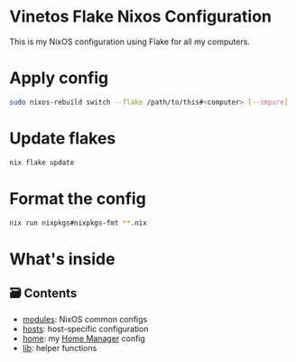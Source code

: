 # Vinetos Flake Nixos Configuration
This is my NixOS configuration using Flake for all my computers.

# Apply config
```sh
sudo nixos-rebuild switch --flake /path/to/this#<computer> [--impure]
```

# Update flakes
```sh
nix flake update
```
# Format the config
```sh
nix run nixpkgs#nixpkgs-fmt **.nix
```

# What's inside

## 🗃️ Contents

- [modules](modules): NixOS common configs
- [hosts](hosts): host-specific configuration
- [home](home): my [Home Manager](https://github.com/nix-community/home-manager) config
- [lib](lib): helper functions
